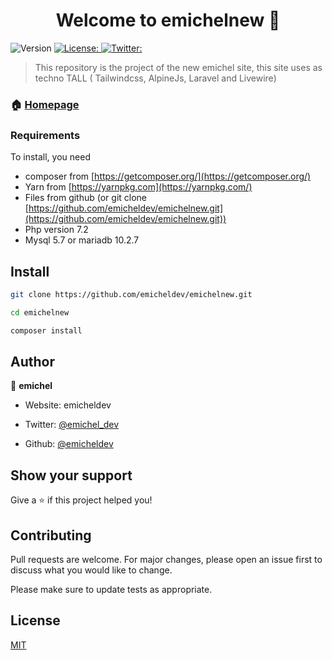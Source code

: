 <h1 align="center">Welcome to emichelnew 👋</h1>

<p>

<img alt="Version"  src="https://img.shields.io/badge/version-0.5-blue.svg?cacheSeconds=2592000"  />

<a href="#"  target="_blank">

<img alt="License: "  src="https://img.shields.io/badge/License-MIT-yellow.svg"  />

</a>

<a href="https://twitter.com/emichel_dev"  target="_blank">

<img alt="Twitter: "  src="https://img.shields.io/twitter/follow/emichel_dev.svg?style=social"  />

</a>

</p>

  

>  This repository is the project of the new emichel site, this site uses as techno TALL ( Tailwindcss, AlpineJs, Laravel and Livewire)

  

###  🏠 [Homepage](yes)

### Requirements

To install, you need

-   composer from [https://getcomposer.org/](https://getcomposer.org/)
-   Yarn from [https://yarnpkg.com](https://yarnpkg.com/)
-   Files from github (or git clone [https://github.com/emicheldev/emichelnew.git](https://github.com/emicheldev/emichelnew.git))
-   Php version 7.2
-   Mysql 5.7 or mariadb 10.2.7

  

##  Install

  

```sh
git clone https://github.com/emicheldev/emichelnew.git

```

```sh
cd emichelnew

```

```sh
composer install
```

##  Author

  

👤 **emichel**

  

*  Website: emicheldev

*  Twitter: [@emichel_dev](https://twitter.com/ )

*  Github: [@emicheldev](https://github.com/emicheldev)

  

##  Show your support

  

Give a ⭐️ if this project helped you!


## Contributing
Pull requests are welcome. For major changes, please open an issue first to discuss what you would like to change.

Please make sure to update tests as appropriate.

## License
[MIT](https://choosealicense.com/licenses/mit/)